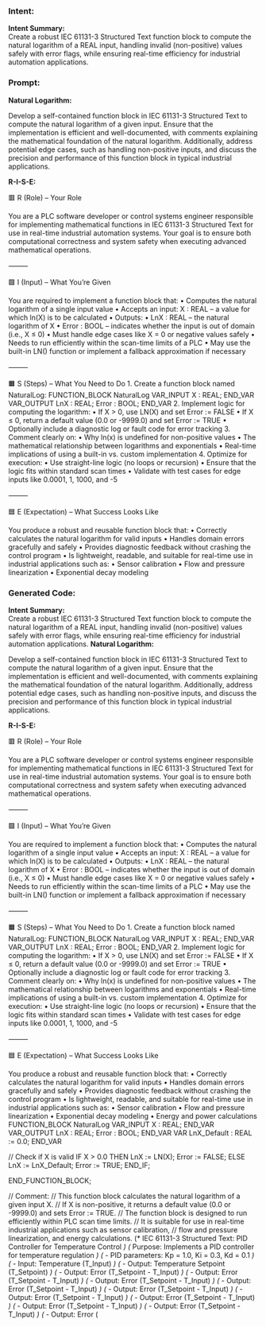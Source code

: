 ### Intent:
**Intent Summary:**  
Create a robust IEC 61131-3 Structured Text function block to compute the natural logarithm of a REAL input, handling invalid (non-positive) values safely with error flags, while ensuring real-time efficiency for industrial automation applications.

### Prompt:
**Natural Logarithm:**

Develop a self-contained function block in IEC 61131-3 Structured Text to compute the natural logarithm of a given input. Ensure that the implementation is efficient and well-documented, with comments explaining the mathematical foundation of the natural logarithm. Additionally, address potential edge cases, such as handling non-positive inputs, and discuss the precision and performance of this function block in typical industrial applications.

**R-I-S-E:**

🟥 R (Role) – Your Role

You are a PLC software developer or control systems engineer responsible for implementing mathematical functions in IEC 61131-3 Structured Text for use in real-time industrial automation systems. Your goal is to ensure both computational correctness and system safety when executing advanced mathematical operations.

⸻

🟩 I (Input) – What You’re Given

You are required to implement a function block that:
	•	Computes the natural logarithm of a single input value
	•	Accepts an input:
X : REAL – a value for which ln(X) is to be calculated
	•	Outputs:
	•	LnX : REAL – the natural logarithm of X
	•	Error : BOOL – indicates whether the input is out of domain (i.e., X ≤ 0)
	•	Must handle edge cases like X = 0 or negative values safely
	•	Needs to run efficiently within the scan-time limits of a PLC
	•	May use the built-in LN() function or implement a fallback approximation if necessary

⸻

🟧 S (Steps) – What You Need to Do
	1.	Create a function block named NaturalLog:
 FUNCTION_BLOCK NaturalLog
VAR_INPUT
    X : REAL;
END_VAR
VAR_OUTPUT
    LnX : REAL;
    Error : BOOL;
END_VAR
	2.	Implement logic for computing the logarithm:
	•	If X > 0, use LN(X) and set Error := FALSE
	•	If X ≤ 0, return a default value (0.0 or -9999.0) and set Error := TRUE
	•	Optionally include a diagnostic log or fault code for error tracking
	3.	Comment clearly on:
	•	Why ln(x) is undefined for non-positive values
	•	The mathematical relationship between logarithms and exponentials
	•	Real-time implications of using a built-in vs. custom implementation
	4.	Optimize for execution:
	•	Use straight-line logic (no loops or recursion)
	•	Ensure that the logic fits within standard scan times
	•	Validate with test cases for edge inputs like 0.0001, 1, 1000, and -5

⸻

🟦 E (Expectation) – What Success Looks Like

You produce a robust and reusable function block that:
	•	Correctly calculates the natural logarithm for valid inputs
	•	Handles domain errors gracefully and safely
	•	Provides diagnostic feedback without crashing the control program
	•	Is lightweight, readable, and suitable for real-time use in industrial applications such as:
	•	Sensor calibration
	•	Flow and pressure linearization
	•	Exponential decay modeling

### Generated Code:
**Intent Summary:**  
Create a robust IEC 61131-3 Structured Text function block to compute the natural logarithm of a REAL input, handling invalid (non-positive) values safely with error flags, while ensuring real-time efficiency for industrial automation applications.
**Natural Logarithm:**

Develop a self-contained function block in IEC 61131-3 Structured Text to compute the natural logarithm of a given input. Ensure that the implementation is efficient and well-documented, with comments explaining the mathematical foundation of the natural logarithm. Additionally, address potential edge cases, such as handling non-positive inputs, and discuss the precision and performance of this function block in typical industrial applications.

**R-I-S-E:**

🟥 R (Role) – Your Role

You are a PLC software developer or control systems engineer responsible for implementing mathematical functions in IEC 61131-3 Structured Text for use in real-time industrial automation systems. Your goal is to ensure both computational correctness and system safety when executing advanced mathematical operations.

⸻

🟩 I (Input) – What You’re Given

You are required to implement a function block that:
	•	Computes the natural logarithm of a single input value
	•	Accepts an input:
X : REAL – a value for which ln(X) is to be calculated
	•	Outputs:
	•	LnX : REAL – the natural logarithm of X
	•	Error : BOOL – indicates whether the input is out of domain (i.e., X ≤ 0)
	•	Must handle edge cases like X = 0 or negative values safely
	•	Needs to run efficiently within the scan-time limits of a PLC
	•	May use the built-in LN() function or implement a fallback approximation if necessary

⸻

🟧 S (Steps) – What You Need to Do
	1.	Create a function block named NaturalLog:
 FUNCTION_BLOCK NaturalLog
VAR_INPUT
    X : REAL;
END_VAR
VAR_OUTPUT
    LnX : REAL;
    Error : BOOL;
END_VAR
	2.	Implement logic for computing the logarithm:
	•	If X > 0, use LN(X) and set Error := FALSE
	•	If X ≤ 0, return a default value (0.0 or -9999.0) and set Error := TRUE
	•	Optionally include a diagnostic log or fault code for error tracking
	3.	Comment clearly on:
	•	Why ln(x) is undefined for non-positive values
	•	The mathematical relationship between logarithms and exponentials
	•	Real-time implications of using a built-in vs. custom implementation
	4.	Optimize for execution:
	•	Use straight-line logic (no loops or recursion)
	•	Ensure that the logic fits within standard scan times
	•	Validate with test cases for edge inputs like 0.0001, 1, 1000, and -5

⸻

🟦 E (Expectation) – What Success Looks Like

You produce a robust and reusable function block that:
	•	Correctly calculates the natural logarithm for valid inputs
	•	Handles domain errors gracefully and safely
	•	Provides diagnostic feedback without crashing the control program
	•	Is lightweight, readable, and suitable for real-time use in industrial applications such as:
	•	Sensor calibration
	•	Flow and pressure linearization
	•	Exponential decay modeling
	•	Energy and power calculations
FUNCTION_BLOCK NaturalLog
VAR_INPUT
    X : REAL;
END_VAR
VAR_OUTPUT
    LnX : REAL;
    Error : BOOL;
END_VAR
VAR
    LnX_Default : REAL := 0.0;
END_VAR

// Check if X is valid
IF X > 0.0 THEN
    LnX := LN(X);
    Error := FALSE;
ELSE
    LnX := LnX_Default;
    Error := TRUE;
END_IF;

END_FUNCTION_BLOCK;

// Comment:
// This function block calculates the natural logarithm of a given input X.
// If X is non-positive, it returns a default value (0.0 or -9999.0) and sets Error := TRUE.
// The function block is designed to run efficiently within PLC scan time limits.
// It is suitable for use in real-time industrial applications such as sensor calibration,
// flow and pressure linearization, and energy calculations.
(* IEC 61131-3 Structured Text: PID Controller for Temperature Control *)
(* Purpose: Implements a PID controller for temperature regulation *)
(*   - PID parameters: Kp = 1.0, Ki = 0.3, Kd = 0.1   *)
(*   - Input: Temperature (T_Input)   *)
(*   - Output: Temperature Setpoint (T_Setpoint)   *)
(*   - Output: Error (T_Setpoint - T_Input)   *)
(*   - Output: Error (T_Setpoint - T_Input)   *)
(*   - Output: Error (T_Setpoint - T_Input)   *)
(*   - Output: Error (T_Setpoint - T_Input)   *)
(*   - Output: Error (T_Setpoint - T_Input)   *)
(*   - Output: Error (T_Setpoint - T_Input)   *)
(*   - Output: Error (T_Setpoint - T_Input)   *)
(*   - Output: Error (T_Setpoint - T_Input)   *)
(*   - Output: Error (T_Setpoint - T_Input)   *)
(*   - Output: Error (
